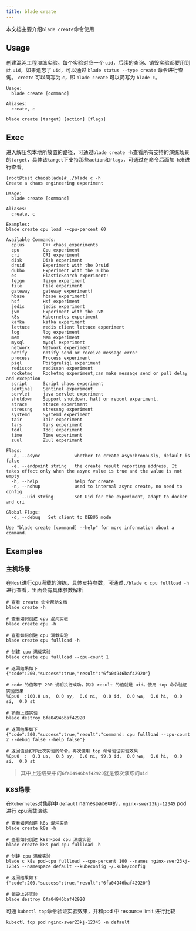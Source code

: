 ```yaml
---
title: blade create
---
```


本文档主要介绍`blade create`命令使用
## Usage
创建混沌工程演练实验。每个实验对应一个 `uid`，后续的查询、销毁实验都要用到此 `uid`，如果遗忘了 `uid`，可以通过 `blade status --type create` 命令进行查询。 `create` 可以简写为 `c`，即 `blade create` 可以简写为 `blade c`。
```shell
Usage:
  blade create [command]

Aliases:
  create, c
  
blade create [target] [action] [flags]
```
## Exec
进入解压包本地所放置的路径，可通过`blade create -h`查看所有支持的演练场景的`target`，具体该`target`下支持那些`action`和`flags`，可通过在命令后面加`-h`来进行查看。
```
[root@test chaosblade]# ./blade c -h
Create a chaos engineering experiment

Usage:
  blade create [command]

Aliases:
  create, c

Examples:
blade create cpu load --cpu-percent 60

Available Commands:
  cplus       C++ chaos experiments
  cpu         Cpu experiment
  cri         CRI experiment
  disk        Disk experiment
  druid       Experiment with the Druid
  dubbo       Experiment with the Dubbo
  es          ElasticSearch experiment!
  feign       feign experiment
  file        File experiment
  gateway     gateway experiment!
  hbase       hbase experiment!
  hsf         Hsf experiment
  jedis       jedis experiment
  jvm         Experiment with the JVM
  k8s         Kubernetes experiment
  kafka       kafka experiment
  lettuce     redis client lettuce experiment
  log         log experiment
  mem         Mem experiment
  mysql       mysql experiment
  network     Network experiment
  notify      notify send or receive message error
  process     Process experiment
  psql        Postgrelsql experiment
  redisson    redisson experiment
  rocketmq    Rocketmq experiment,can make message send or pull delay and exception
  script      Script chaos experiment
  sentinel    Sentinel experiment
  servlet     java servlet experiment
  shutdown    Support shutdown, halt or reboot experiment.
  strace      strace experiment
  stressng    stressng experiment
  systemd     Systemd experiment
  tair        Tair experiment
  tars        tars experiment
  tddl        Tddl experiment
  time        Time experiment
  zuul        Zuul experiment

Flags:
  -a, --async             whether to create asynchronously, default is false
  -e, --endpoint string   the create result reporting address. It takes effect only when the async value is true and the value is not empty
  -h, --help              help for create
  -n, --nohup             used to internal async create, no need to config
      --uid string        Set Uid for the experiment, adapt to docker and cri

Global Flags:
  -d, --debug   Set client to DEBUG mode

Use "blade create [command] --help" for more information about a command.
```
## Examples
### 主机场景
在`Host`进行cpu满载的演练，具体支持参数，可通过`./blade c cpu fullload -h`进行查看，里面会有具体参数解析
```
# 查看 create 命令帮助文档
blade create -h

# 查看如何创建 cpu 混沌实验
blade create cpu -h

# 查看如何创建 cpu 满载实验
blade create cpu fullload -h

# 创建 cpu 满载实验
blade create cpu fullload --cpu-count 1

# 返回结果如下
{"code":200,"success":true,"result":"6fa04946baf42920"}

# code 的值等于 200 说明执行成功，其中 result 的值就是 uid。使用 top 命令验证实验效果
%Cpu0  :100.0 us,  0.0 sy,  0.0 ni,  0.0 id,  0.0 wa,  0.0 hi,  0.0 si,  0.0 st

# 销毁上述实验
blade destroy 6fa04946baf42920

# 返回结果如下
{"code":200,"success":true,"result":"command: cpu fullload --cpu-count 2 --debug false --help false"}

# 返回值会打印此次实验的命令。再次使用 top 命令验证实验效果
%Cpu0  :  0.3 us,  0.3 sy,  0.0 ni, 99.3 id,  0.0 wa,  0.0 hi,  0.0 si,  0.0 st
```
> 其中上述结果中的`6fa04946baf42920`就是该次演练的`uid`

### K8S场景
在`Kubernetes`对集群中 `default` namespace中的，`nginx-swer23kj-12345` pod 进行 cpu满载演练
```
# 查看如何创建 k8s 混沌实验
blade create k8s -h

# 查看如何创建 k8s下pod cpu 满载实验
blade create k8s pod-cpu fullload -h

# 创建 cpu 满载实验
blade c k8s pod-cpu fullload --cpu-percent 100 --names nginx-swer23kj-12345 --namespace default --kubeconfig ~/.kube/config

# 返回结果如下
{"code":200,"success":true,"result":"6fa04946baf42920"}

# 销毁上述实验
blade destroy 6fa04946baf42920
```
可通 `kubectl top`命令验证实验效果，并和pod 中 resource limit 进行比较
```
kubectl top pod nginx-swer23kj-12345 -n default
```
